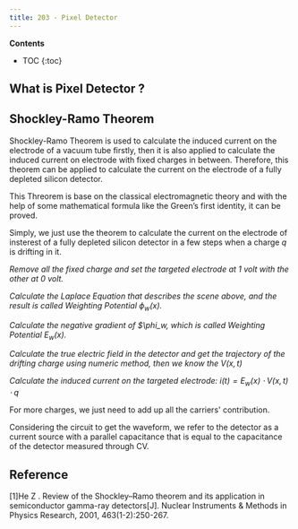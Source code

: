 ```yaml
---
title: 203 - Pixel Detector  
---
```


**Contents**
* TOC
{:toc}

## What is Pixel Detector ?


## Shockley-Ramo Theorem

Shockley-Ramo Theorem is used to calculate the induced current on the electrode of a vacuum tube firstly, then it is also applied to calculate the induced current on electrode with fixed charges in between. Therefore, this theorem can be applied to calculate the current on the electrode of a fully depleted silicon detector.

This Threorem is base on the classical electromagnetic theory and with the help of some mathematical formula like the Green’s first identity, it can be proved.

Simply, we just use the theorem to calculate the current on the electrode of insterest of a fully depleted silicon detector in a few steps when a charge *q* is drifting in it.
  
*Remove all the fixed charge and set the targeted electrode at 1 volt with the other at 0 volt.*
  
  *Calculate the Laplace Equation that describes the scene above, and the result is called Weighting Potential $\phi_w(x)$.*
  
  *Calculate the negative gradient of $\phi_w, which is called Weighting Potential $E_w(x)$.*
  
  *Calculate the true electric field in the detector and get the trajectory of the drifting charge using numeric method, then we know the $V(x,t)$*
  
  *Calculate the induced current on the targeted electrode: $i(t) = E_w(x) \cdot V(x,t) \cdot q$*

For more charges, we just need to add up all the carriers' contribution.

Considering the circuit to get the waveform, we refer to the detector as a current source with a parallel capacitance that is equal to the capacitance of the detector measured through CV.

## Reference
[1]He Z . Review of the Shockley–Ramo theorem and its application in semiconductor gamma-ray detectors[J]. Nuclear Instruments & Methods in Physics Research, 2001, 463(1-2):250-267.
